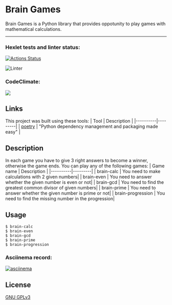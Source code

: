 # Brain Games
Brain Games is a Python library that provides oppotunity to play games with mathematical calculations.

____

### Hexlet tests and linter status:
[![Actions Status](https://github.com/Dddarknight/python-project-lvl1/workflows/hexlet-check/badge.svg)](https://github.com/Dddarknight/python-project-lvl1/actions)

![Linter](https://github.com/Dddarknight/python-project-lvl1/actions/workflows/linter.yml/badge.svg)

### CodeClimate:
<a href="https://codeclimate.com/github/Dddarknight/python-project-lvl1/maintainability"><img src="https://api.codeclimate.com/v1/badges/f0825e54a6e1af78ca05/maintainability" /></a>

## Links
This project was built using these tools:
| Tool | Description |
|----------|---------|
| [poetry](https://python-poetry.org/) |  "Python dependency management and packaging made easy" |

## Description
In each game you have to give 3 right answers to become a winner, otherwise the game ends. 
You can play any of the following games:
| Game name | Description |
|----------|---------|
| brain-calc | You need to make calculations with 2 given numbers|
| brain-even | You need to answer whether the given number is even or not|
| brain-gcd | You need to find the greatest common divisor of given numbers|
| brain-prime | You need to answer whether the given number is prime or not|
| brain-progression | You need to find the missing number in the progression|


## Usage
```
$ brain-calc
$ brain-even
$ brain-gcd
$ brain-prime
$ brain-progression
```

### Asciinema record:
[![asciinema](https://asciinema.org/a/AWkvbzEsH0p2ZuLY9aJPI34hn.svg)](https://asciinema.org/a/AWkvbzEsH0p2ZuLY9aJPI34hn)

## License
[GNU GPLv3](https://choosealicense.com/licenses/gpl-3.0/)
